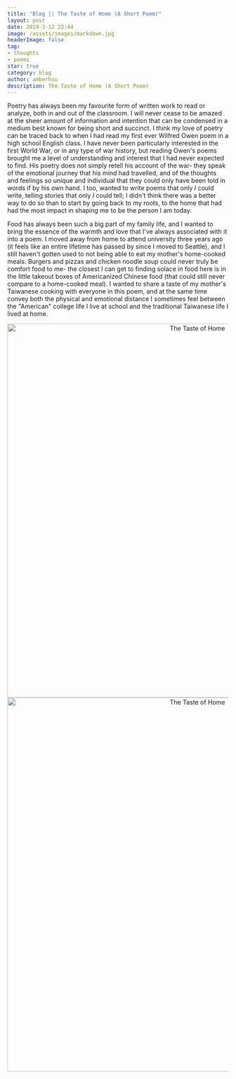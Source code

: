 ```yaml
---
title: "Blog || The Taste of Home (A Short Poem)"
layout: post
date: 2019-3-12 22:44
image: /assets/images/markdown.jpg
headerImage: false
tag:
- thoughts
- poems
star: true
category: blog
author: amberhsu
description: The Taste of Home (A Short Poem)
---
```


Poetry has always been my favourite form of written work to read or analyze, both in and out of the classroom. I will never cease to be amazed at the sheer amount of information and intention that can be condensed in a medium best known for being short and succinct. I think my love of poetry can be traced back to when I had read my first ever Wilfred Owen poem in a high school English class. I have never been particularly interested in the first World War, or in any type of war history, but reading Owen's poems brought me a level of understanding and interest that I had never expected to find. His poetry does not simply retell his account of the war- they speak of the emotional journey that his mind had travelled, and of the thoughts and feelings so unique and individual that they could only have been told in words if by his own hand. I too, wanted to write poems that only *I* could write, telling stories that only *I* could tell; I didn't think there was a better way to do so than to start by going back to my roots, to the home that had had the most impact in shaping me to be the person I am today.

 Food has always been such a big part of my family life, and I wanted to bring the essence of the warmth and love that I've always associated with it into a poem. I moved away from home to attend university three years ago (it feels like an entire lifetime has passed by since I moved to Seattle), and I still haven't gotten used to not being able to eat my mother's home-cooked meals. Burgers and pizzas and chicken noodle soup could never truly be comfort food to me- the closest I can get to finding solace in food here is in the little takeout boxes of Americanized Chinese food (that could still never compare to a home-cooked meal). I wanted to share a taste of my mother's Taiwanese cooking with everyone in this poem, and at the same time convey both the physical and emotional distance I sometimes feel between the "American" college life I live at school and the traditional Taiwanese life I lived at home.

<div style="text-align: center">
    <img class="image" src="https://amberhsuu.github.io/assets/images/homepoem.jpg" alt="The Taste of Home" width="850"/>
</div>
 
 <div style="text-align: center">
    <img class="image" src="https://amberhsuu.github.io/assets/images/homepoem1.jpg" alt="The Taste of Home" width="850"/>
</div>
